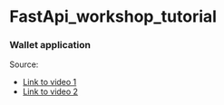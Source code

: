 # FastApi_workshop_tutorial

### Wallet application

Source:
- [Link to video 1](https://www.youtube.com/watch?v=W6aqCFJp7Xo&t=2580s)
- [Link to video 2](https://www.youtube.com/watch?v=lfT6a9VqyLM)
